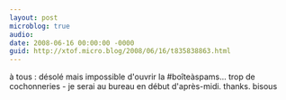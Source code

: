 ```yaml
---
layout: post
microblog: true
audio: 
date: 2008-06-16 00:00:00 -0000
guid: http://xtof.micro.blog/2008/06/16/t835838863.html
---
```

à tous : désolé mais impossible d'ouvrir la #boîteàspams... trop de cochonneries - je serai au bureau en début d'après-midi. thanks. bisous
